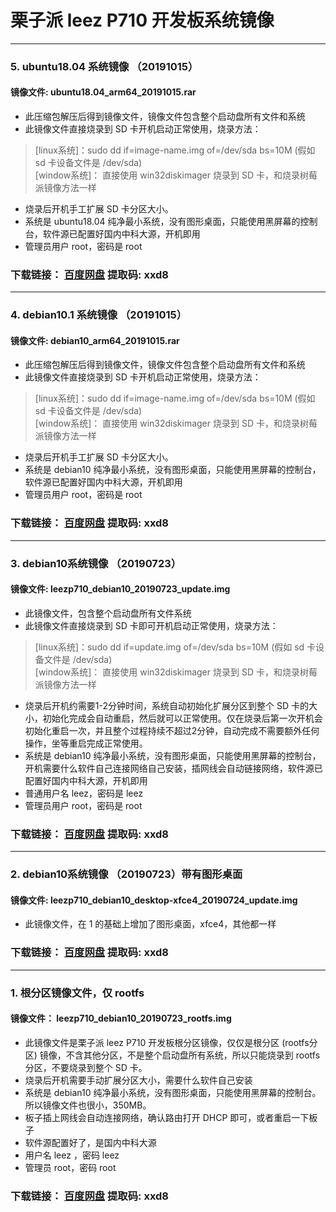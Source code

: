 # 栗子派 leez P710 开发板系统镜像

---

### 5. ubuntu18.04 系统镜像 （20191015）
#### 镜像文件: ubuntu18.04_arm64_20191015.rar

- 此压缩包解压后得到镜像文件，镜像文件包含整个启动盘所有文件和系统  
- 此镜像文件直接烧录到 SD 卡开机启动正常使用，烧录方法：  
> [linux系统]：sudo dd if=image-name.img of=/dev/sda bs=10M (假如 sd 卡设备文件是 /dev/sda)  
> [window系统]： 直接使用 win32diskimager 烧录到 SD 卡，和烧录树莓派镜像方法一样  
- 烧录后开机手工扩展 SD 卡分区大小。  
- 系统是 ubuntu18.04 纯净最小系统，没有图形桌面，只能使用黑屏幕的控制台，软件源已配置好国内中科大源，开机即用  
- 管理员用户 root，密码是 root  

### 下载链接： [百度网盘](https://pan.baidu.com/s/1owG0KD4MkS8R6a50Kmtilw) 提取码: xxd8  

---

### 4. debian10.1 系统镜像 （20191015）
#### 镜像文件: debian10_arm64_20191015.rar

- 此压缩包解压后得到镜像文件，镜像文件包含整个启动盘所有文件和系统  
- 此镜像文件直接烧录到 SD 卡开机启动正常使用，烧录方法：  
> [linux系统]：sudo dd if=image-name.img of=/dev/sda bs=10M (假如 sd 卡设备文件是 /dev/sda)  
> [window系统]： 直接使用 win32diskimager 烧录到 SD 卡，和烧录树莓派镜像方法一样  
- 烧录后开机手工扩展 SD 卡分区大小。  
- 系统是 debian10 纯净最小系统，没有图形桌面，只能使用黑屏幕的控制台，软件源已配置好国内中科大源，开机即用  
- 管理员用户 root，密码是 root  

### 下载链接： [百度网盘](https://pan.baidu.com/s/1owG0KD4MkS8R6a50Kmtilw) 提取码: xxd8  

---

### 3. debian10系统镜像 （20190723）
#### 镜像文件: leezp710_debian10_20190723_update.img

- 此镜像文件，包含整个启动盘所有文件系统  
- 此镜像文件直接烧录到 SD 卡即可开机启动正常使用，烧录方法：  
> [linux系统]：sudo dd if=update.img of=/dev/sda bs=10M (假如 sd 卡设备文件是 /dev/sda)  
> [window系统]： 直接使用 win32diskimager 烧录到 SD 卡，和烧录树莓派镜像方法一样  
- 烧录后开机约需要1-2分钟时间，系统自动初始化扩展分区到整个 SD 卡的大小，初始化完成会自动重启，然后就可以正常使用。仅在烧录后第一次开机会初始化重启一次，并且整个过程持续不超过2分钟，自动完成不需要额外任何操作，坐等重启完成正常使用。  
- 系统是 debian10 纯净最小系统，没有图形桌面，只能使用黑屏幕的控制台，开机需要什么软件自己连接网络自己安装，插网线会自动链接网络，软件源已配置好国内中科大源，开机即用  
- 普通用户名 leez，密码是 leez  
- 管理员用户 root，密码是 root  

### 下载链接： [百度网盘](https://pan.baidu.com/s/1owG0KD4MkS8R6a50Kmtilw) 提取码: xxd8  
---

### 2. debian10系统镜像 （20190723）带有图形桌面
#### 镜像文件: leezp710_debian10_desktop-xfce4_20190724_update.img

- 此镜像文件，在 1 的基础上增加了图形桌面，xfce4，其他都一样
  
### 下载链接： [百度网盘](https://pan.baidu.com/s/1owG0KD4MkS8R6a50Kmtilw) 提取码: xxd8
---

### 1. 根分区镜像文件，仅 rootfs
#### 镜像文件： leezp710_debian10_20190723_rootfs.img

- 此镜像文件是栗子派 leez P710 开发板根分区镜像，仅仅是根分区 (rootfs分区) 镜像，不含其他分区，不是整个启动盘所有系统，所以只能烧录到 rootfs 分区，不要烧录到整个 SD 卡。
- 烧录后开机需要手动扩展分区大小，需要什么软件自己安装
- 系统是 debian10 纯净最小系统，没有图形桌面，只能使用黑屏幕的控制台。所以镜像文件也很小，350MB。
- 板子插上网线会自动连接网络，确认路由打开 DHCP 即可，或者重启一下板子
- 软件源配置好了，是国内中科大源
- 用户名 leez ，密码 leez
- 管理员 root，密码 root

### 下载链接： [百度网盘](https://pan.baidu.com/s/1owG0KD4MkS8R6a50Kmtilw) 提取码: xxd8



